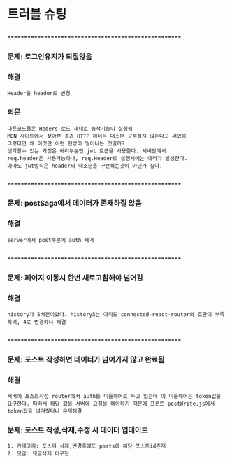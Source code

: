 # 트러블 슈팅

### ----------------------------------------------------

### 문제: 로그인유지가 되질않음

### 해결

```
Header을 header로 변경
```

### 의문

```
다른코드들은 Heders 로도 제대로 동작기능이 실행됨
MDN 사이트에서 찾아본 결과 HTTP 헤더는 대소문 구분하지 않는다고 써있음
그렇다면 왜 이것만 이런 현상이 일어나는 것일까?
생각할수 있는 가정은 에러부분만 jwt 토큰을 사용한다. 서버단에서
req.header은 사용가능하나, req.Header로 실행시에는 에러가 발생한다.
아마도 jwt방식은 header의 대소문을 구분하는것이 아닌가 싶다.
```

### ----------------------------------------------------

### 문제: postSaga에서 데이터가 존재하질 않음

### 해결

```
server에서 post부분에 auth 제거
```

### ----------------------------------------------------

### 문제: 페이지 이동시 한번 새로고침해야 넘어감

### 해결

```
history가 5버전이었다. history5는 아직도 connected-react-router와 호환이 부족하여, 4로 변경하니 해결
```

### ----------------------------------------------------

### 문제: 포스트 작성하면 데이터가 넘어가지 않고 완료됨

### 해결

```
서버에 포스트작성 router에서 auth를 미들웨어로 두고 있는데 이 미들웨어는 token값을 요구한다. 따라서 해당 값을 서버에 요청을 해야하기 때문에 프론트 postWrite.js에서 token값을 넘겨줬더니 문제해결

```

### 문제: 포스트 작성,삭제,수정 시 데이터 업데이트

```
1. 카테고리: 포스터 삭제,변경후에도 posts에 해당 포스트id존재
2. 댓글: 댓글삭제 미구현
```

